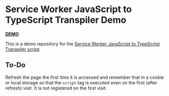 # Service Worker JavaScript to TypeScript Transpiler Demo

[**DEMO**](https://tomashubelbauer.github.io/sw-js-to-ts-transpiler-demo)

This is a demo repository for the [Service Worker JavaScript to TypeScript Transpiler script](https://github.com/TomasHubelbauer/sw-js-to-ts-transpiler).

## To-Do

Refresh the page the first time it is accessed and remember that in a cookie or local storage so that
the `script` tag is executed even on the first (after refresh) visit.
It is not registered on the first visit.
